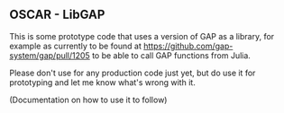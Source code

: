 OSCAR - LibGAP
--------------

This is some prototype code that uses a version of GAP as a library,
for example as currently to be found at https://github.com/gap-system/gap/pull/1205
to be able to call GAP functions from Julia.

Please don't use for any production code just yet, but do use it for
prototyping and let me know what's wrong with it.

(Documentation on how to use it to follow)
